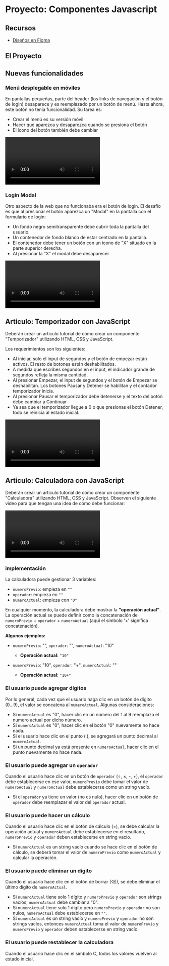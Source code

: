# Proyecto: Componentes Javascript

## Recursos

- <a href="https://www.figma.com/file/gO1WgnPpKHkH92eqWroSQp/JavaScript-Components?type=design&node-id=701%3A4008&mode=design&t=ZTo4EFBqGiXZxxx2-1" target="_blank">Diseños en Figma</a>

## El Proyecto
## Nuevas funcionalidades

### Menú desplegable en móviles

En pantallas pequeñas, parte del header (los links de navegación y el botón de login) desaparece y es reemplazado por un botón de menú. Hasta ahora, este botón no tenía funcionalidad. Su tarea es:

- Crear el menú es su versión móvil
- Hacer que aparezca y desaparezca cuando se presiona el botón
- El ícono del botón también debe cambiar

<video controls className="rounded-lg">
  <source src="https://res.cloudinary.com/dwdgpw20b/video/upload/v1696516794/illustrations/mobile-menu_wva1do.mov" type="video/mp4" />
</video>

### Login Modal

Otro aspecto de la web que no funcionaba era el botón de login. El desafío es que al presionar el botón aparezca un "Modal" en la pantalla con el formulario de login:

- Un fondo negro semitransparente debe cubrir toda la pantalla del usuario.
- Un contenedor de fondo blanco de estar centrado en la pantalla.
- El contenedor debe tener un botón con un ícono de "X" situado en la parte superior derecha.
- Al presionar la "X" el modal debe desaparecer

<video controls className="rounded-lg">
  <source src="https://res.cloudinary.com/dwdgpw20b/video/upload/v1696519361/illustrations/modal_g6ezvw.mov" type="video/mp4" />
</video>

## Artículo: Temporizador con JavaScript

Deberán crear un articulo tutorial de cómo crear un componente "Temporizador" utilizando HTML, CSS y JavaScript.

Los requerimientos son los siguientes:

- Al iniciar, solo el input de segundos y el botón de empezar están activos. El resto de botones están deshabilitados.
- A medida que escribes segundos en el input, el indicador grande de segundos refleja la misma cantidad.
- Al presionar Empezar, el input de segundos y el botón de Empezar se deshabilitan. Los botones Pausar y Detener se habilitan y el contador temporizador inicia.
- Al presionar Pausar el temporizador debe detenerse y el texto del botón debe cambiar a Continuar
- Ya sea que el temporizador llegue a 0 o que presionas el botón Detener, todo se reinicia al estado inicial.

<video controls className="rounded-lg">
  <source src="https://res.cloudinary.com/dwdgpw20b/video/upload/v1696521856/illustrations/timer_qbcdnf.mov" type="video/mp4" />
</video>

## Artículo: Calculadora con JavaScript

Deberán crear un articulo tutorial de cómo crear un componente "Calculadora" utilizando HTML, CSS y JavaScript. Observen el siguiente video para que tengan una idea de cómo debe funcionar:

<video controls className="rounded-lg">
  <source src="https://res.cloudinary.com/dwdgpw20b/video/upload/v1696523840/illustrations/calculator_hhlcng.mov" type="video/mp4" />
</video>

### implementación

La calculadora puede gestionar 3 variables:
- ``numeroPrevio``: empieza en `""`
- `operador`: empieza en `""`
- `numeroActual`: empieza con `"0"`

En cualquier momento, la calculadora debe mostrar la **"operación actual"**. La operación actual se puede definir como la concatenación de `numeroPrevio` + `operador` + ``numeroActual`` (aquí el símbolo '+' significa concatenación).

**Algunos ejemplos:**

- `numeroPrevio`: "", `operador`: "", `numeroActual`: "10"
  - **Operación actual:** `"10"`

- `numeroPrevio`: "10", `operador`: "+", `numeroActual`: ""
  -  **Operación actual:** `"10+"`

### El usuario puede agregar dígitos

Por lo general, cada vez que el usuario haga clic en un botón de dígito (0...9), el valor se concatena al `numeroActual`. Algunas consideraciones:

- Si `numeroActual` es "0", hacer clic en un número del 1 al 9 reemplaza el numero actual por dicho número.
- Si `numeroActual` es "0", hacer clic en el botón "0" nuevamente no hace nada.
- Si el usuario hace clic en el punto (.), se agregará un punto decimal al `numeroActual`.
- Si un punto decimal ya está presente en `numeroActual`, hacer clic en el punto nuevamente no hace nada.


### El usuario puede agregar un `operador`

Cuando el usuario hace clic en un botón de `operador` (÷, ×, -, +), el `operador` debe establecerse en ese valor, `numeroPrevio` debe tomar el valor de `numeroActual` y `numeroActual` debe establecerse como un string vacío.

- Si el `operador` ya tiene un valor (no es nulo), hacer clic en un botón de `operador` debe reemplazar el valor del `operador` actual.


### El usuario puede hacer un cálculo

Cuando el usuario hace clic en el botón de cálculo (=), se debe calcular la operación actual y `numeroActual` debe establecerse en el resultado, `numeroPrevio` y `operador` deben establecerse en string vacío.

- Si `numeroActual` es un string vacío cuando se hace clic en el botón de cálculo, se deberá tomar el valor de `numeroPrevio` como `numeroActual` y calcular la operación.

### El usuario puede eliminar un dígito

Cuando el usuario hace clic en el botón de borrar (⌫), se debe eliminar el último dígito de `numeroActual`.

- Si `numeroActual` tiene solo 1 dígito y `numeroPrevio` y `operador` son strings vacíos, `numeroActual` debe cambiar a "0".
- Si `numeroActual` tiene solo 1 dígito pero `numeroPrevio` y `operador` no son nulos, `numeroActual` debe establecerse en `""`.
- Si `numeroActual` es un string vacío y `numeroPrevio` y `operador` no son strings vacíos, entonces `numeroActual` toma el valor de `numeroPrevio` y `numeroPrevio` y `operador` deben establecerse en string vacío.

### El usuario puede restablecer la calculadora

Cuando el usuario hace clic en el símbolo C, todos los valores vuelven al estado inicial.
